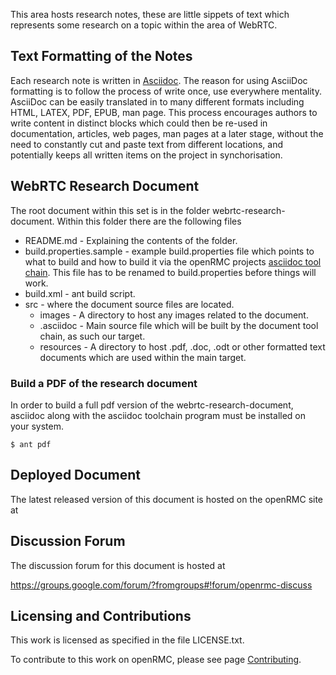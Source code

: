 This area hosts research notes, these are little sippets of text which represents some research on a topic within the area of WebRTC. 

## Text Formatting of the Notes 

Each research note is written in [Asciidoc](http://www.methods.co.nz/asciidoc/). The reason for using AsciiDoc formatting is to follow the process of write once, use everywhere mentality. AsciiDoc can be easily translated in to many different formats including HTML, LATEX, PDF, EPUB, man page. This process encourages authors to write content in distinct blocks which could then be re-used in documentation, articles, web pages, man pages at a later stage, without the need to constantly cut and paste text from different locations, and potentially keeps all written items on the project in synchorisation.

## WebRTC Research Document

The root document within this set is in the folder webrtc-research-document. Within this folder there are the following files

* README.md - Explaining the contents of the folder.
* build.properties.sample - example build.properties file which points to what to build and how to build it via the openRMC projects [asciidoc tool chain](https://github.com/openRMC/asciidoc2html-pdf). This file has to be renamed to build.properties before things will work.
* build.xml - ant build script.
* src - where the document source files are located.
  * images - A directory to host any images related to the document.
  * <name-of-research-document>.asciidoc - Main source file which will be built by the document tool chain, as such our target.
  * resources - A directory to host .pdf, .doc, .odt or other formatted text documents which are used within the main target.

### Build a PDF of the research document 

In order to build a full pdf version of the webrtc-research-document, asciidoc along with the asciidoc toolchain program must be installed on your system. 

    $ ant pdf

## Deployed Document

The latest released version of this document is hosted on the openRMC site at

## Discussion Forum

The discussion forum for this document is hosted at

https://groups.google.com/forum/?fromgroups#!forum/openrmc-discuss 

## Licensing and Contributions

This work is licensed as specified in the file LICENSE.txt. 

To contribute to this work on openRMC, please see page [Contributing](http://www.openrmc.org/contributing-to-openrmc). 
